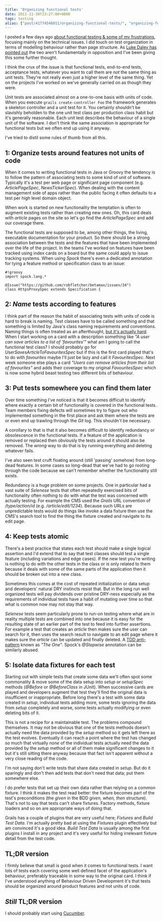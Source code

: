 ```yaml
---
title: 'Organizing functional tests'
date: 2011-11-30T23:27:00+0000
tags: testing
alias: ["post/41774546011/organizing-functional-tests/", "organizing-functional-tests/"]
---
```


I posted a few days ago [about functional testing & some of my frustrations][2], focusing mainly on the technical issues. I did touch on test organization in terms of modelling behaviour rather than page structure. As [Luke Daley has pointed out][3] the two aren't fundamentally in opposition and I've been giving this some further thought.

I think the crux of the issue is that functional tests, end-to-end tests, acceptance tests, whatever you want to call them are _not_ the same thing as unit tests. They're not really even just a higher level of the same thing. Yet on the projects I've worked on we've generally carried on as though they were.

Unit tests are associated almost on a one-to-one basis with units of code. When you execute `grails create-controller Foo` the framework generates a skeleton controller and a unit test for it. You certainly shouldn't be slavishly beholden to the one unit test class per production class habit but it's generally reasonable. Each unit test describes the behaviour of a single unit of the software. I don't think the same association _is_ appropriate for functional tests but we often end up using it anyway.

I've tried to distil some rules of thumb from all this.

<!-- more -->

## 1: Organize tests around features not units of code

When it comes to writing functional tests in Java or Groovy the tendency is to follow the pattern of associating tests to some kind of unit of software. Typically it's a test per web page or significant page component (e.g. _ArticlePageSpec_, _NewsTickerSpec_). When dealing with the content management side of apps rather than the public facing it often defaults to a test per high level domain object.

When work is started on new functionality the temptation is often to augment existing tests rather than creating new ones. Oh, this card deals with _article_ pages on the site so let's go find the _ArticlePageSpec_ and add our coverage there.

The functional tests are supposed to be, among other things, the living, executable documentation for your product. So there should be a strong association between the tests and the features that have been implemented over the life of the project. In the teams I've worked on features have been tracked using index cards on a board but the same could apply to issue tracking systems. When using _Spock_ there's even a dedicated annotation for tying a feature method or specification class to an issue:

	#!groovy
	import spock.lang.*

	@Issue("https://github.com/robfletcher/betamax/issues/34")
	class HttpsProxySpec extends Specification {

## 2: _Name_ tests according to features

I think part of the reason the habit of associating tests with units of code is hard to break is naming. Test classes have to be called something and that something is limited by Java's class naming requirements and conventions. Naming things is often treated as an afterthought, [but it's actually hard][1]. When I start working on a card with a description something like _"A user can save articles to a list of 'favourites'"_ what am I going to call the functional test class? I should probably go for _UserSavesArticleToFavouritesSpec_ but if this is the first card played that's to do with _favourites_ maybe I'll just be lazy and call it _FavouritesSpec_. Next week someone else plays a card _"Users can remove articles from their list of favourites"_ and adds their coverage to my original _FavouritesSpec_ which is now some hybrid beast testing two different bits of behaviour.

## 3: Put tests somewhere you can find them later

Over time something I've noticed is that it becomes difficult to identify where exactly a certain bit of functionality is covered in the functional tests. Team members fixing defects will sometimes try to figure out who implemented something in the first place and ask them where the tests are or even end up trawling through the _Git_ log. This shouldn't be necessary.

A corollary to that is that it also becomes difficult to identify redundancy or obsolescence in the functional tests. If a feature of the application is removed or replaced then obviously the tests around it should also be removed. The _wrong_ way to do that is by running everything and deleting whatever fails.

I've also seen test cruft floating around (still 'passing' somehow) from long-dead features. In some cases so long-dead that we've had to go rooting through the code because we can't remember whether the functionality still exists.

Redundancy is a huge problem on some projects. One in particular had a vast suite of _Selenese_ tests that often repeatedly exercised bits of functionality often nothing to do with what the test was concerned with actually testing. For example the CMS used the _Grails_ URL convention of _/type/action/id_ (e.g. _/article/edit/1234_). Because such URLs are unpredictable tests would do things like invoke a data fixture then use the CMS's search tool to find the thing the fixture created and navigate to its edit page.

## 4: Keep tests atomic

There's a best practice that states each test should make a single logical assertion and I'd extend that to say that test classes should test a single feature (including variations and edge cases). If the new test you're writing is nothing to do with the other tests in the class or is only related to them because it deals with some of the same parts of the application then it should be broken out into a new class.

Sometimes this comes at the cost of repeated initialization or data setup and developers' natural DRY instincts resist that. But in the long run well organized tests will pay dividends over pristine DRY-ness especially as the requirements of individual tests have a habit of mutating over time so that what is common now may not stay that way.

_Selenese_ tests seem particularly prone to run-on testing where what are in reality multiple tests are combined into one because it is easy for the resulting state of an earlier part of the test to feed into further assertions. For example a test that creates an _article_ then makes sure the user can search for it, then uses the search result to navigate to an edit page where it makes sure the _article_ can be updated and finally deleted. A [TDD anti-pattern][6] known as _"The One"_. Spock's _@Stepwise_ annotation can be similarly abused.

## 5: Isolate data fixtures for each test

Starting out with simple tests that create some data we'll often spot some commonality & move some of the data setup into _setup_ or _setupSpec_ methods (_@Before_ or _@BeforeClass_ in JUnit). When successive cards are played and developers augment that test they'll find the original data is insufficient or inappropriate. Before long there's a test with some data created in _setup_, individual tests adding more, some tests ignoring the data from _setup_ completely and worse, some tests actually modifying or even deleting bits of it.

This is not a recipe for a maintainable test. The problems compound themselves. It may not be obvious that one of the tests methods doesn't actually need the data provided by the _setup_ method so it gets left there as the test evolves. Eventually it can reach a point where the test has changed so much that virtually _none_ of the individual tests actually need the data provided by the _setup_ method or all of them make significant changes to it but it's still sitting there anyway because that fact isn't apparent without a very close reading of the code.

I'm not saying don't write tests that share data created in _setup_. But do it sparingly and don't then add tests that don't need that data; put them somewhere else.

I do prefer tests that set up their own data rather than relying on a common fixture. I think it makes the test read better: the fixture becomes part of the test's preconditions (the _given_ in the BDD _given, when, then_ structure). That's not to say that tests can't share fixtures. Factory methods, fixture loaders and so on are appropriate ways of doing that.

Grails has a couple of plugins that are very useful here; _Fixtures_ and _Build Test Data_. I'm actually pretty bad at using the _Fixtures_ plugin effectively but am convinced it's a good idea. _Build Test Data_ is usually among the first plugins I install in any project and it's very useful for hiding irrelevant fixture detail from the test code.

## TL;DR version

I firmly believe that small is good when it comes to functional tests. I want lots of tests each covering some well defined facet of the application's behaviour, preferably traceable in some way to the original card. I think if I've understood anything of Behaviour Driven Development it's that tests should be organized around product features and not units of code.

## _Still_ TL;DR version

I should probably start using [Cucumber][5].

[1]:http://martinfowler.com/bliki/TwoHardThings.html
[2]:http://blog.freeside.co/post/42903299940/fear-loathing-in-functional-testing-land
[3]:http://ldaley.com/post/13251886270/in-response-to-robs-post-on-functional-testing
[5]:http://cukes.info/
[6]:http://blog.james-carr.org/2006/11/03/tdd-anti-patterns/ "James Carr: TDD Anti-Patterns"
